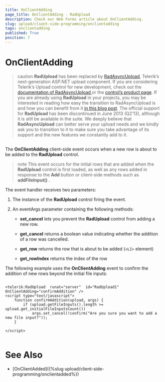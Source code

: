 ```yaml
---
title: OnClientAdding
page_title: OnClientAdding - RadUpload
description: Check our Web Forms article about OnClientAdding.
slug: upload/client-side-programming/onclientadding
tags: onclientadding
published: True
position: 7
---
```


# OnClientAdding



>caution  **RadUpload** has been replaced by [RadAsyncUpload](https://demos.telerik.com/aspnet-ajax/asyncupload/examples/overview/defaultcs.aspx), Telerik’s next-generation ASP.NET upload component. If you are considering Telerik’s Upload control for new development, check out the [documentation of RadAsyncUpload ](https://www.telerik.com/help/aspnet-ajax/asyncupload-overview.html) or the [control’s product page](https://www.telerik.com/products/aspnet-ajax/asyncupload.aspx). If you are already using **RadUpload** in your projects, you may be interested in reading how easy the transition to RadAsyncUpload is and how you can benefit from it [in this blog post](https://blogs.telerik.com/blogs/12-12-05/the-case-of-telerik-s-new-old-asp.net-ajax-upload-control-radasyncupload). The official support for **RadUpload** has been discontinued in June 2013 (Q2’13), although it is still be available in the suite. We deeply believe that **RadAsyncUpload** can better serve your upload needs and we kindly ask you to transition to it to make sure you take advantage of its support and the new features we constantly add to it.
>


## 

The **OnClientAdding** client-side event occurs when a new row is about to be added to the **RadUpload** control.

>note This event occurs for the initial rows that are added when the **RadUpload** control is first loaded, as well as any rows added in response to the **Add** button or client-side methods such as **addFileInput()** .
>


The event handler receives two parameters:

1. The instance of the **RadUpload** control firing the event.

1. An eventArgs parameter containing the following methods:

	* **set_cancel** lets you prevent the **RadUpload** control from adding a new row.

	* **get_cancel** returns a boolean value indicating whether the addition of a row was cancelled.

	* **get_row** returns the row that is about to be added (`<LI>` element)

	* **get_rowIndex** returns the index of the row

The following example uses the **OnClientAdding** event to confirm the addition of new rows beyond the initial file inputs:

````ASPNET
	     
<telerik:RadUpload  runat="server"  id="RadUpload1"  OnClientAdding="confirmAddition" />
<script type="text/javascript">
    function confirmAddition(upload, args) {
        if (upload.getFileInputs().length >= upload.get_initialFileInputsCount())
            args.set_cancel(!confirm("Are you sure you want to add a new file input?"));
    } 

</script>
				
````



# See Also

 * [OnClientAdded]({%slug upload/client-side-programming/onclientadded%})
